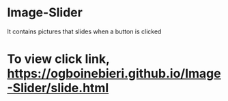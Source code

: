 # Image-Slider
It contains pictures that slides when a button is clicked
# To view click link, https://ogboinebieri.github.io/Image-Slider/slide.html
